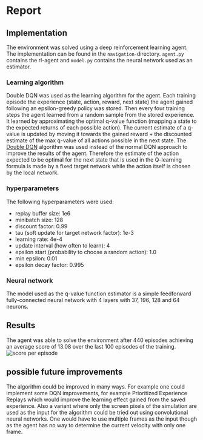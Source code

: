 # Report

## Implementation
The environment was solved using a deep reinforcement learning agent. The implementation can be found in the `navigation`-directory.
`agent.py` contains the rl-agent and `model.py` contains the neural network used as an estimator.

### Learning algorithm
Double DQN was used as the learning algorithm for the agent.
Each training episode the experience (state, action, reward, next state) the agent gained following an epsilon-greedy policy was stored.
Then every four training steps the agent learned from a random sample from the stored experience. It learned by approximating the optimal
q-value function (mapping a state to the expected returns of each possible action). The current estimate of a q-value is
updated by moving it towards the gained reward + the discounted estimate of the max q-value of all actions possible in the next state.
The [Double DQN](https://arxiv.org/abs/1509.06461) algorithm was used instead of the normal DQN approach to improve the results of the agent. 
Therefore the estimate of the action expected to be optimal for the next state that is used in the Q-learning formula is 
made by a fixed target network while the action itself is chosen by the local network.

### hyperparameters
The following hyperparameters were used:
* replay buffer size: 1e6
* minibatch size: 128
* discount factor: 0.99
* tau (soft update for target network factor): 1e-3
* learning rate: 4e-4
* update interval (how often to learn): 4
* epsilon start (probability to choose a random action): 1.0
* min epsilon: 0.01
* epsilon decay factor: 0.995

### Neural network
The model used as the q-value function estimator is a simple feedforward fully-connected neural network with 4 layers with
37, 196, 128 and 64 neurons.

## Results
The agent was able to solve the environment after 440 episodes achieving an average score of 13.08 over the last 100 episodes
of the training.
![score per episode](https://user-images.githubusercontent.com/9535190/78250207-cfc4ac00-74ef-11ea-9a9e-40d93d9e1953.png)

## possible future improvements
The algorithm could be improved in many ways. For example one could implement some DQN improvements, for example Prioritized Experience Replays
which would improve the learning effect gained from the saved experience. Also a variant where only the screen pixels of the
simulation are used as the input for the algorithm could be tried out using convolutional neural networks. One would have to
use multiple frames as the input though as the agent has no way to determine the current velocity with only one frame. 